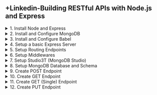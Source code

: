 ## +Linkedin-Building RESTful APIs with Node.js and Express

<details>
<summary>1. Install Node and Express </summary>

# Install Node and Express

## Check Node Version

```x
node --version
npm --version
```

## Create Project Folder

```x
mkdir crm
ls
```

## Initialise npm

```x
cd crm
npm init -y
```

```js
{
  "name": "crm",
  "version": "1.0.0",
  "main": "index.js",
  "scripts": {
    "test": "echo \"Error: no test specified\" && exit 1"
  },
  "keywords": [],
  "author": "",
  "license": "ISC",
  "description": ""
}
```

## Install Express

```x
npm i express
```

![image](https://github.com/omeatai/src-AI-Software/assets/32337103/a52e046a-9e61-4d71-9302-01612a15153a)

<img width="1505" alt="image" src="https://github.com/omeatai/src-AI-Software/assets/32337103/8f2e9309-246d-4076-b3c8-182e9f14e3f6">

# #END</details>

<details>
<summary>2. Install and Configure MongoDB </summary>

# Install and Configure MongoDB

## Install Homebrew

```x
/bin/bash -c "$(curl -fsSL https://raw.githubusercontent.com/Homebrew/install/HEAD/install.sh)"
```

## [MongoDB Website](https://www.mongodb.com/)

## [Install MongoDB on Mac](https://www.mongodb.com/docs/manual/tutorial/install-mongodb-on-os-x/)

## [Mongoose Website ](https://mongoosejs.com/)

Mongodb.com --> Products --> Community Edition --> Download

## Install MongoDB

```x
xcode-select --install
brew tap mongodb/brew
brew update
brew install mongodb-community@7.0
```

## To Run MongoDB:

```py
brew services start mongodb-community@7.0
```

## To stop a mongod running:

```py
brew services stop mongodb-community@7.0
```

## To verify that MongoDB is running:

```py
brew services list
```

## Connect and Use MongoDB:

```py
mongosh
```

## Install Mongoose

```x
npm i mongoose
```

```js
{
  "name": "crm",
  "version": "1.0.0",
  "main": "index.js",
  "scripts": {
    "test": "echo \"Error: no test specified\" && exit 1"
  },
  "keywords": [],
  "author": "",
  "license": "ISC",
  "description": "",
  "dependencies": {
    "express": "^4.19.2",
    "mongoose": "^8.4.5"
  }
}

```

![image](https://github.com/omeatai/src-AI-Software/assets/32337103/dfb00874-456e-4941-a9ea-fb6e22662824)
![image](https://github.com/omeatai/src-AI-Software/assets/32337103/4ca66a64-2c45-4ff9-8572-fc0066f878fb)

<img width="1505" alt="image" src="https://github.com/omeatai/src-AI-Software/assets/32337103/ccf17fa2-1b89-4c02-b268-7b9dc2ceb205">

![image](https://github.com/omeatai/src-AI-Software/assets/32337103/1c0f54b5-5b8d-44aa-9b0d-216988f2423a)

# #END</details>

<details>
<summary>3. Install and Configure Babel </summary>

# Install and Configure Babel

```x
npm install --save-dev @babel/cli @babel/core @babel/node @babel/preset-env
```

## Install Nodemon and Body-Parser

```js
npm i nodemon body-parser
```

```js
touch .babelrc
```

### src-AI-Software/my_projects/08_APIs_with_Node_Express/APP/crm/.babelrc:

```js
{
    "presets": [
        "@babel/preset-env"
    ]
}
```

```js
{
  "presets": [
    ["@babel/env", {
      "targets": {
        "node": "current"
      }
    }]
  ],
  "plugins": [
    "@babel/plugin-proposal-class-properties",
    "@babel/plugin-proposal-object-rest-spread"
  ]
}
```

### src-AI-Software/my_projects/08_APIs_with_Node_Express/APP/crm/package.json:

```js
{
  "name": "crm",
  "version": "1.0.0",
  "main": "index.js",
  "scripts": {
    "test": "echo \"Error: no test specified\" && exit 1"
  },
  "keywords": [],
  "author": "",
  "license": "ISC",
  "description": "",
  "dependencies": {
    "body-parser": "^1.20.2",
    "express": "^4.19.2",
    "mongoose": "^8.4.5",
    "nodemon": "^3.1.4"
  },
  "devDependencies": {
    "@babel/cli": "^7.24.7",
    "@babel/core": "^7.24.7",
    "@babel/node": "^7.24.7",
    "@babel/preset-env": "^7.24.7"
  }
}

```

<img width="1521" alt="image" src="https://github.com/omeatai/src-AI-Software/assets/32337103/dc2fbb4e-c55a-4f27-b186-fcab5eb9afa3">
<img width="1521" alt="image" src="https://github.com/omeatai/src-AI-Software/assets/32337103/aa1801fe-a818-4c49-ad35-d98af4765bb4">

# #END</details>

<details>
<summary>4. Setup a basic Express Server </summary>

# Setup a basic Express Server

### src-AI-Software/my_projects/08_APIs_with_Node_Express/APP/crm/package.json:

```js
{
  "name": "crm",
  "version": "1.0.0",
  "main": "index.js",
  "scripts": {
    "test": "echo \"Error: no test specified\" && exit 1",
    "start": "nodemon ./index.js --exec babel-node"
  },
  "keywords": [],
  "author": "",
  "license": "ISC",
  "description": "",
  "dependencies": {
    "body-parser": "^1.20.2",
    "express": "^4.19.2",
    "mongoose": "^8.4.5",
    "nodemon": "^3.1.4"
  },
  "devDependencies": {
    "@babel/cli": "^7.24.7",
    "@babel/core": "^7.24.7",
    "@babel/node": "^7.24.7",
    "@babel/preset-env": "^7.24.7"
  }
}
```

### src-AI-Software/my_projects/08_APIs_with_Node_Express/APP/crm/index.js:

```js
import express from "express";

const app = express();
const PORT = 3001;

app.get("/", (req, res) =>
  res.send(`<h1>Your server is running on port ${PORT}</h1>`)
);

app.listen(PORT, () => console.log(`Your server is running on port ${PORT}`));

```

![image](https://github.com/omeatai/src-AI-Software/assets/32337103/d6b461eb-98a5-434e-b143-6a4bd707525f)

<img width="1521" alt="image" src="https://github.com/omeatai/src-AI-Software/assets/32337103/b0a6d7fa-a1d1-4a73-8b19-f4b59dc97271">

# #END</details>

<details>
<summary>5. Setup Routing Endpoints </summary>

# Setup Routing Endpoints

### src-AI-Software/my_projects/08_APIs_with_Node_Express/APP/crm/index.js:

```js
import express from "express";
import routes from "./src/routes/crmRoute";

const app = express();
const PORT = 3001;

routes(app);

app.get("/", (req, res) =>
  res.send(`<h1>Your server is running on port ${PORT}</h1>`)
);

app.listen(PORT, () => console.log(`Your server is running on port ${PORT}`));

```

### src-AI-Software/my_projects/08_APIs_with_Node_Express/APP/crm/src/routes/crmRoute.js:

```js
const routes = (app) => {
  app
    .route("/contact")
    .get((req, res) => {
      res.send("GET request successful!");
    })
    .post((req, res) => {
      res.send("POST request successful!");
    });

  app
    .route("/contact/:contactId")
    .put((req, res) =>
      res.send("PUT request successful!" + " ID: " + req.params.contactId)
    )

    .delete((req, res) =>
      res.send("DELETE request successful!" + " ID: " + req.params.contactId)
    );
};

export default routes;

```

## Test EndPoints with Postman

```x
GET http://localhost:3001/contact
```

<img width="1400" alt="image" src="https://github.com/omeatai/src-AI-Software/assets/32337103/cc149242-a871-41a9-aa00-ae5be44e14a9">

```x
POST http://localhost:3001/contact
```

<img width="1400" alt="image" src="https://github.com/omeatai/src-AI-Software/assets/32337103/95a8ebc0-ba1b-460d-bbb4-be61e534cd1e">

```js
PUT http://localhost:3001/contact/2
```

<img width="1400" alt="image" src="https://github.com/omeatai/src-AI-Software/assets/32337103/6840a185-ef77-4884-8254-e114fe0846e4">

```js
DELETE http://localhost:3001/contact/4
```

<img width="1400" alt="image" src="https://github.com/omeatai/src-AI-Software/assets/32337103/720ecea7-5cda-4248-8f59-d4fb7ba8f408">

<img width="1398" alt="image" src="https://github.com/omeatai/src-AI-Software/assets/32337103/a3275a13-bad3-421a-bc12-7850642e8e57">

<img width="1398" alt="image" src="https://github.com/omeatai/src-AI-Software/assets/32337103/80944b49-21cf-47b6-8581-ac78417f4a94">

# #END</details>

<details>
<summary>6. Setup Middlewares </summary>

# Setup Middlewares

### src-AI-Software/my_projects/08_APIs_with_Node_Express/APP/crm/index.js:

```js
import express from "express";
import routes from "./src/routes/crmRoute";
import basicLogger from "./src/middlewares/basicLoggerMiddleware";
import checkAuth from "./src/middlewares/checkAuthMiddleware";
import errorHandler from "./src/middlewares/errorHandlerMiddleware";

const app = express();
const PORT = 3001;

// middleware to log basic request info
app.use(basicLogger);

app.use(express.json());
app.use(express.urlencoded({ extended: true }));

routes(app, checkAuth);

app.get("/", (req, res) =>
  res.send(`<h1>Your server is running on port ${PORT}</h1>`)
);

// middleware to log Errors
app.use(errorHandler);

app.listen(PORT, () => console.log(`Your server is running on port ${PORT}`));

```

### src-AI-Software/my_projects/08_APIs_with_Node_Express/APP/crm/src/middlewares/basicLoggerMiddleware.js:

```js
const basicLogger = (req, res, next) => {
  console.log(`Basic Logger: ${req.method} request for '${req.url}'`);
  next();
};

export default basicLogger;

```

### src-AI-Software/my_projects/08_APIs_with_Node_Express/APP/crm/src/middlewares/checkAuthMiddleware.js:

```js
const checkAuth = (req, res, next) => {
  const isLoggedIn = false; // Replace with real authentication check
  if (isLoggedIn) {
    next();
  } else {
    res.status(401).send("Unauthorized Access!");
  }
};

export default checkAuth;

```

### src-AI-Software/my_projects/08_APIs_with_Node_Express/APP/crm/src/middlewares/errorHandlerMiddleware.js:

```js
const errorHandler = (err, req, res, next) => {
  console.error(err.stack);
  res.status(500).send("Something broke!");
};

export default errorHandler;

```

### src-AI-Software/my_projects/08_APIs_with_Node_Express/APP/crm/src/routes/crmRoute.js:

```js
const routes = (app, checkAuth) => {
  app
    .route("/contact")
    .get(
      (req, res, next) => {
        console.log("Request from: " + req.originalUrl);
        console.log("Request type: " + req.method);
        next();
      },
      (req, res) => {
        res.send("GET request successful!");
      }
    )
    .post(checkAuth, (req, res) => {
      res.send("POST request successful!");
    });

  app
    .route("/contact/:contactId")
    .put(checkAuth, (req, res) =>
      res.send("PUT request successful!" + " ID: " + req.params.contactId)
    )

    .delete(checkAuth, (req, res) =>
      res.send("DELETE request successful!" + " ID: " + req.params.contactId)
    );
};

export default routes;

```

## Test GET Contact Route

```x
GET http://localhost:3001/contact
```

```x
[nodemon] restarting due to changes...
[nodemon] starting `babel-node ./index.js`
Your server is running on port 3001

Basic Logger: GET request for '/contact'
Request from: /contact
Request type: GET
```

<img width="1400" alt="image" src="https://github.com/omeatai/src-AI-Software/assets/32337103/7c973224-2d2e-47fa-9b4b-9e8647c0b0a7">

## Test POST Contact Route (with checkAuth[isLoggedIn] === false )

```x
POST http://localhost:3001/contact
```

```x
Basic Logger: POST request for '/contact'
```

<img width="1400" alt="image" src="https://github.com/omeatai/src-AI-Software/assets/32337103/ca27c995-5a75-42ca-aeb8-58e2377a49db">

## Test POST Contact Route (with checkAuth[isLoggedIn] === true )

```x
POST http://localhost:3001/contact
```

```x
Basic Logger: POST request for '/contact'
```

<img width="1400" alt="image" src="https://github.com/omeatai/src-AI-Software/assets/32337103/62671629-9dd3-4196-ba21-f57f66981fd1">

## Test UPDATE Contact Route (with checkAuth[isLoggedIn] === true )

```x
PUT http://localhost:3001/contact
```

```x
Basic Logger: PUT request for '/contact'
```

<img width="1400" alt="image" src="https://github.com/omeatai/src-AI-Software/assets/32337103/dd37c138-8d33-4d77-8d46-855d48af1710">

<img width="1398" alt="image" src="https://github.com/omeatai/src-AI-Software/assets/32337103/ca7c0dd4-b4a9-48cb-8765-82a65dd5d334">
<img width="1398" alt="image" src="https://github.com/omeatai/src-AI-Software/assets/32337103/10d17f95-6767-4cfb-96c7-c3320d53f922">
<img width="1398" alt="image" src="https://github.com/omeatai/src-AI-Software/assets/32337103/6f786507-8808-45c3-ab57-2ab690c1e478">
<img width="1398" alt="image" src="https://github.com/omeatai/src-AI-Software/assets/32337103/9a20f8cd-f345-4aa3-aa84-7f6b859ca27b">
<img width="1398" alt="image" src="https://github.com/omeatai/src-AI-Software/assets/32337103/c8e27259-78eb-4ded-9a15-11687ce5a095">

# #END</details>

<details>
<summary>7. Setup Studio3T (MongoDB Studio) </summary>

# Setup Studio3T (MongoDB Studio)

## To Run MongoDB:

```py
brew services start mongodb-community@7.0
```

## To stop a mongod running:

```py
brew services stop mongodb-community@7.0
```

## To verify that MongoDB is running:

```py
brew services list
```

## Connect and Use MongoDB:

```py
mongosh
```

## Download and Install Studio3T

## [https://robomongo.org/](https://robomongo.org/)

```js
localhost:27017
```

<img width="1366" alt="image" src="https://github.com/omeatai/src-AI-Software/assets/32337103/ec8d31c0-8982-450a-96a6-0256792666d6">
<img width="1322" alt="image" src="https://github.com/omeatai/src-AI-Software/assets/32337103/ca9c23a0-78db-40ae-8379-2173034b8da7">
<img width="1366" alt="image" src="https://github.com/omeatai/src-AI-Software/assets/32337103/5d2537cf-0ce3-4abf-ab72-273a73edee58">

# #END</details>

<details>
<summary>8. Setup MongoDB Database and Schema </summary>

# Setup MongoDB Database and Schema

### src-AI-Software/my_projects/08_APIs_with_Node_Express/APP/crm/index.js:

```js
import express from "express";
import mongoose from "mongoose";
import bodyParser from "body-parser";

import routes from "./src/routes/crmRoute";
import basicLogger from "./src/middlewares/basicLoggerMiddleware";
import checkAuth from "./src/middlewares/checkAuthMiddleware";
import errorHandler from "./src/middlewares/errorHandlerMiddleware";

const app = express();
const PORT = 3001;

// middleware to log basic request info
app.use(basicLogger);

// mongoose connection
mongoose.Promise = global.Promise;
// mongoose.connect("mongodb://localhost:27017/crm", { useNewUrlParser: true });
mongoose.connect("mongodb://localhost/CRMdb", { useNewUrlParser: true });

// middleware to parse request body
app.use(bodyParser.urlencoded({ extended: true }));
app.use(bodyParser.json());

// app.use(express.json());
// app.use(express.urlencoded({ extended: true }));

routes(app, checkAuth);

app.get("/", (req, res) =>
  res.send(`<h1>Your server is running on port ${PORT}</h1>`)
);

// middleware to log Errors
app.use(errorHandler);

app.listen(PORT, () => console.log(`Your server is running on port ${PORT}`));

```

### src-AI-Software/my_projects/08_APIs_with_Node_Express/APP/crm/src/models/crmModel.js:

```js
import mongoose from "mongoose";

const Schema = mongoose.Schema;

export const ContactSchema = new Schema({
  firstName: {
    type: String,
    required: "Enter a first name",
  },
  lastName: {
    type: String,
    required: "Enter a last name",
  },
  email: {
    type: String,
  },
  company: {
    type: String,
  },
  phone: {
    type: Number,
  },
  created_date: {
    type: Date,
    default: Date.now,
  },
});

```

<img width="1407" alt="image" src="https://github.com/omeatai/src-AI-Software/assets/32337103/a135d3e4-4791-45e3-8b96-d4b73e3f02de">
<img width="1407" alt="image" src="https://github.com/omeatai/src-AI-Software/assets/32337103/9db858b5-9ee8-451a-b297-30b8b68776dc">

# #END</details>

<details>
<summary>9. Create POST Endpoint </summary>

# Create POST Endpoint

### src-AI-Software/my_projects/08_APIs_with_Node_Express/APP/crm/src/routes/crmRoute.js:

```js
import { addNewContact } from "../controllers/crmController";

const routes = (app, checkAuth) => {
  app
    .route("/contact")
    .get(
      (req, res, next) => {
        console.log("Request from: " + req.originalUrl);
        console.log("Request type: " + req.method);
        next();
      },
      (req, res) => {
        res.send("GET request successful!");
      }
    )
    .post(checkAuth, addNewContact);

  app
    .route("/contact/:contactId")
    .put(checkAuth, (req, res) =>
      res.send("PUT request successful!" + " ID: " + req.params.contactId)
    )

    .delete(checkAuth, (req, res) =>
      res.send("DELETE request successful!" + " ID: " + req.params.contactId)
    );
};

export default routes;

```

### src-AI-Software/my_projects/08_APIs_with_Node_Express/APP/crm/src/controllers/crmController.js:

```js
import mongoose from "mongoose";
import { ContactSchema } from "../models/crmModel";

const Contact = mongoose.model("Contact", ContactSchema);

export const addNewContact = async (req, res) => {
  try {
    const newContact = new Contact(req.body);
    const savedContact = await newContact.save();
    res.json(savedContact);
  } catch (err) {
    res.status(400).json({ error: err.message });
  }
};

```

### src-AI-Software/my_projects/08_APIs_with_Node_Express/APP/crm/src/models/crmModel.js:

```js
import mongoose from "mongoose";

const Schema = mongoose.Schema;

export const ContactSchema = new Schema({
  firstName: {
    type: String,
    required: "Enter a first name",
  },
  lastName: {
    type: String,
    required: "Enter a last name",
  },
  email: {
    type: String,
  },
  company: {
    type: String,
  },
  phone: {
    type: Number,
  },
  created_date: {
    type: Date,
    default: Date.now,
  },
});

```

### src-AI-Software/my_projects/08_APIs_with_Node_Express/APP/crm/index.js:

```js
import express from "express";
import mongoose from "mongoose";
import bodyParser from "body-parser";

import routes from "./src/routes/crmRoute";
import basicLogger from "./src/middlewares/basicLoggerMiddleware";
import checkAuth from "./src/middlewares/checkAuthMiddleware";
import errorHandler from "./src/middlewares/errorHandlerMiddleware";

const app = express();
const PORT = 3001;

// middleware to log basic request info
app.use(basicLogger);

// mongoose connection
mongoose.Promise = global.Promise;
// mongoose.connect("mongodb://localhost:27017/crm", { useNewUrlParser: true });
mongoose.connect("mongodb://localhost/CRMdb");

// middleware to parse request body
app.use(bodyParser.urlencoded({ extended: true }));
app.use(bodyParser.json());

// app.use(express.json());
// app.use(express.urlencoded({ extended: true }));

routes(app, checkAuth);

app.get("/", (req, res) =>
  res.send(`<h1>Your server is running on port ${PORT}</h1>`)
);

// middleware to log Errors
app.use(errorHandler);

app.listen(PORT, () => console.log(`Your server is running on port ${PORT}`));

```

<img width="1400" alt="image" src="https://github.com/omeatai/src-AI-Software/assets/32337103/28dba0f0-a3fd-4d54-ae17-e71d20d0a62b">
<img width="1431" alt="image" src="https://github.com/omeatai/src-AI-Software/assets/32337103/d95b34ea-892d-4211-b2c8-101073479646">

<img width="1407" alt="image" src="https://github.com/omeatai/src-AI-Software/assets/32337103/2a7747f1-892f-42a6-b4d3-dca8225e2f59">
<img width="1407" alt="image" src="https://github.com/omeatai/src-AI-Software/assets/32337103/7570326c-4985-47b4-aa87-f2858c623c12">

# #END</details>

<details>
<summary>10. Create GET Endpoint </summary>

# Create GET Endpoint

### src-AI-Software/my_projects/08_APIs_with_Node_Express/APP/crm/src/routes/crmRoute.js:

```js
import { addNewContact, getContacts } from "../controllers/crmController";

const routes = (app, checkAuth) => {
  app
    .route("/contact")
    .get((req, res, next) => {
      console.log("Request from: " + req.originalUrl);
      console.log("Request type: " + req.method);
      next();
    }, getContacts)

    .post(checkAuth, addNewContact);

  app
    .route("/contact/:contactId")
    .put(checkAuth, (req, res) =>
      res.send("PUT request successful!" + " ID: " + req.params.contactId)
    )

    .delete(checkAuth, (req, res) =>
      res.send("DELETE request successful!" + " ID: " + req.params.contactId)
    );
};

export default routes;

```

### src-AI-Software/my_projects/08_APIs_with_Node_Express/APP/crm/src/controllers/crmController.js:

```js
import mongoose from "mongoose";
import { ContactSchema } from "../models/crmModel";

const Contact = mongoose.model("Contact", ContactSchema);

export const addNewContact = async (req, res) => {
  try {
    const newContact = new Contact(req.body);
    const savedContact = await newContact.save();
    res.json(savedContact);
  } catch (err) {
    res.status(400).json({ error: err.message });
  }
};

export const getContacts = async (req, res) => {
  try {
    const contact = await Contact.find({});
    res.json(contact);
  } catch (err) {
    res.status(400).json({ error: err.message });
  }
};

// export const getContact = async (req, res) => {
//   try {
//     const contact = await Contact.findById(req.params.contactId);
//     res.json(contact);
//   } catch (err) {
//     res.status(400).json({ error: err.message });
//   }
// };

```

<img width="1400" alt="image" src="https://github.com/omeatai/src-AI-Software/assets/32337103/cd7c5057-26ae-4572-8a81-bc2b2af045bd">

![image](https://github.com/omeatai/src-AI-Software/assets/32337103/244c4822-2dcf-4e52-9c5f-8affda619f43)

<img width="1407" alt="image" src="https://github.com/omeatai/src-AI-Software/assets/32337103/c9245b4c-7348-44d4-961a-ec73190622da">
<img width="1407" alt="image" src="https://github.com/omeatai/src-AI-Software/assets/32337103/115ce2ce-f48d-4165-9e36-70865c2ba97b">

# #END</details>

<details>
<summary>11. Create GET (Single) Endpoint </summary>

# Create GET (Single) Endpoint

### src-AI-Software/my_projects/08_APIs_with_Node_Express/APP/crm/src/routes/crmRoute.js:

```js
import {
  addNewContact,
  getContacts,
  getContactWithId,
} from "../controllers/crmController";

const routes = (app, checkAuth) => {
  app
    .route("/contact")
    // get all contacts
    .get((req, res, next) => {
      console.log("Request from: " + req.originalUrl);
      console.log("Request type: " + req.method);
      next();
    }, getContacts)
    // post a new contact
    .post(checkAuth, addNewContact);

  app
    .route("/contact/:contactId")
    // get a specific contact
    .get(checkAuth, getContactWithId)

    .put(checkAuth, (req, res) =>
      res.send("PUT request successful!" + " ID: " + req.params.contactId)
    )

    .delete(checkAuth, (req, res) =>
      res.send("DELETE request successful!" + " ID: " + req.params.contactId)
    );
};

export default routes;

```

### src-AI-Software/my_projects/08_APIs_with_Node_Express/APP/crm/src/controllers/crmController.js:

```js
import mongoose from "mongoose";
import { ContactSchema } from "../models/crmModel";

const Contact = mongoose.model("Contact", ContactSchema);

export const addNewContact = async (req, res) => {
  try {
    const newContact = new Contact(req.body);
    const savedContact = await newContact.save();
    res.json(savedContact);
  } catch (err) {
    res.status(400).json({ error: err.message });
  }
};

export const getContacts = async (req, res) => {
  try {
    const contact = await Contact.find({});
    res.json(contact);
  } catch (err) {
    res.status(400).json({ error: err.message });
  }
};

export const getContactWithId = async (req, res) => {
  try {
    const contact = await Contact.findById(req.params.contactId);
    res.json(contact);
  } catch (err) {
    res.status(400).json({ error: err.message });
  }
};

```

![image](https://github.com/omeatai/src-AI-Software/assets/32337103/40b5025f-3c49-42c6-a63b-aba8a9897e6c)
<img width="1400" alt="image" src="https://github.com/omeatai/src-AI-Software/assets/32337103/ed293157-530e-43fd-a8b3-228fda2bd1ad">

<img width="1407" alt="image" src="https://github.com/omeatai/src-AI-Software/assets/32337103/9382160f-0c3e-47f3-80d1-d43837bc5613">
<img width="1407" alt="image" src="https://github.com/omeatai/src-AI-Software/assets/32337103/911c6b68-755f-4157-8be0-5e7caf4f70dd">

# #END</details>

<details>
<summary>12. Create PUT Endpoint </summary>

# Create PUT Endpoint

```js

```

```js

```

```js

```

```js

```

```js

```

```js

```

```js

```

```js

```

```js

```

```js

```

```js

```


# #END</details>
